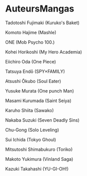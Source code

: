 # AuteursMangas

Tadotoshi Fujimaki 
(Kuruko's Baket)

Komoto Hajime 
(Mashle)

ONE 
(Mob Psycho 100.)

Kohei Horikoshi 
(My Hero Academia)

Eiichiro Oda 
(One Piece)

Tatsuya Endō 
(SPY×FAMILY)

Atsushi Ōkubo 
(Soul Eater)

Yusuke Murata 
(One punch Man)

Masami Kurumada 
(Saint Seiya)

Karuho Shiita 
(Sawako)

Nakaba Suzuki 
(Seven Deadly Sins)

Chu-Gong 
(Solo Leveling)

Sui Ichida 
(Tokyo Ghoul)

Mitsutoshi Shimabukuro 
(Toriko)

Makoto Yukimura 
(Vinland Saga)

Kazuki Takahashi
(YU-GI-OH!)
